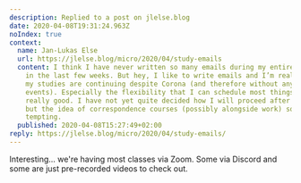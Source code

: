 ```yaml
---
description: Replied to a post on jlelse.blog
date: 2020-04-08T19:31:24.963Z
noIndex: true
context:
  name: Jan-Lukas Else
  url: https://jlelse.blog/micro/2020/04/study-emails
  content: I think I have never written so many emails during my entire studies as
    in the last few weeks. But hey, I like to write emails and I’m really glad that
    my studies are continuing despite Corona (and therefore without any attendance
    events). Especially the flexibility that I can schedule most things freely is
    really good. I have not yet quite decided how I will proceed after my studies,
    but the idea of correspondence courses (possibly alongside work) sounds quite
    tempting.
  published: 2020-04-08T15:27:49+02:00
reply: https://jlelse.blog/micro/2020/04/study-emails/
---
```


Interesting... we're having most classes via Zoom. Some via Discord and some are just pre-recorded videos to check out.
